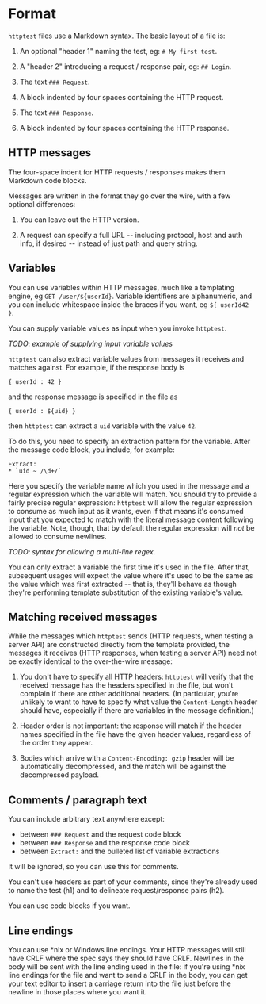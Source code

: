 # Format

`httptest` files use a Markdown syntax. The basic layout of a file is:

1. An optional "header 1" naming the test, eg: `# My first test`.

2. A "header 2" introducing a request / response pair, eg: `## Login`.

3. The text `### Request`.

4. A block indented by four spaces containing the HTTP request.

5. The text `### Response`.

6. A block indented by four spaces containing the HTTP response.



## HTTP messages

The four-space indent for HTTP requests / responses makes them Markdown code
blocks.

Messages are written in the format they go over the wire, with a few optional
differences:

1. You can leave out the HTTP version.

2. A request can specify a full URL -- including protocol, host and auth info,
   if desired -- instead of just path and query string.



## Variables

You can use variables within HTTP messages, much like a templating engine, eg
`GET /user/${userId}`.  Variable identifiers are alphanumeric, and you can
include whitespace inside the braces if you want, eg `${ userId42 }`.

You can supply variable values as input when you invoke `httptest`.

_TODO: example of supplying input variable values_

`httptest` can also extract variable values from messages it receives and
matches against.  For example, if the response body is

    { userId : 42 }

and the response message is specified in the file as

    { userId : ${uid} }

then `httptest` can extract a `uid` variable with the value `42`.

To do this, you need to specify an extraction pattern for the variable.  After
the message code block, you include, for example:

    Extract:
    * `uid ~ /\d+/`

Here you specify the variable name which you used in the message and a regular
expression which the variable will match.  You should try to provide a fairly
precise regular expression: `httptest` will allow the regular expression to
consume as much input as it wants, even if that means it's consumed input that
you expected to match with the literal message content following the variable.
Note, though, that by default the regular expression will _not_ be allowed to
consume newlines.

_TODO: syntax for allowing a multi-line regex._

You can only extract a variable the first time it's used in the file.  After
that, subsequent usages will expect the value where it's used to be the same as
the value which was first extracted -- that is, they'll behave as though they're
performing template substitution of the existing variable's value.



## Matching received messages

While the messages which `httptest` sends (HTTP requests, when testing a server
API) are constructed directly from the template provided, the messages it
receives (HTTP responses, when testing a server API) need not be exactly
identical to the over-the-wire message:

1. You don't have to specify all HTTP headers: `httptest` will verify that the
   received message has the headers specified in the file, but won't complain if
   there are other additional headers.  (In particular, you're unlikely to want
   to have to specify what value the `Content-Length` header should have,
   especially if there are variables in the message definition.)

2. Header order is not important: the response will match if the header names
   specified in the file have the given header values, regardless of the order
   they appear.

3. Bodies which arrive with a `Content-Encoding: gzip` header will be
   automatically decompressed, and the match will be against the decompressed
   payload.


## Comments / paragraph text

You can include arbitrary text anywhere except:

* between `### Request` and the request code block
* between `### Response` and the response code block
* between `Extract:` and the bulleted list of variable extractions

It will be ignored, so you can use this for comments.

You can't use headers as part of your comments, since they're already used to
name the test (h1) and to delineate request/response pairs (h2).

You can use code blocks if you want.


## Line endings

You can use *nix or Windows line endings.  Your HTTP messages will still have
CRLF where the spec says they should have CRLF.  Newlines in the body will be
sent with the line ending used in the file: if you're using *nix line endings
for the file and want to send a CRLF in the body, you can get your text editor
to insert a carriage return into the file just before the newline in those
places where you want it.
